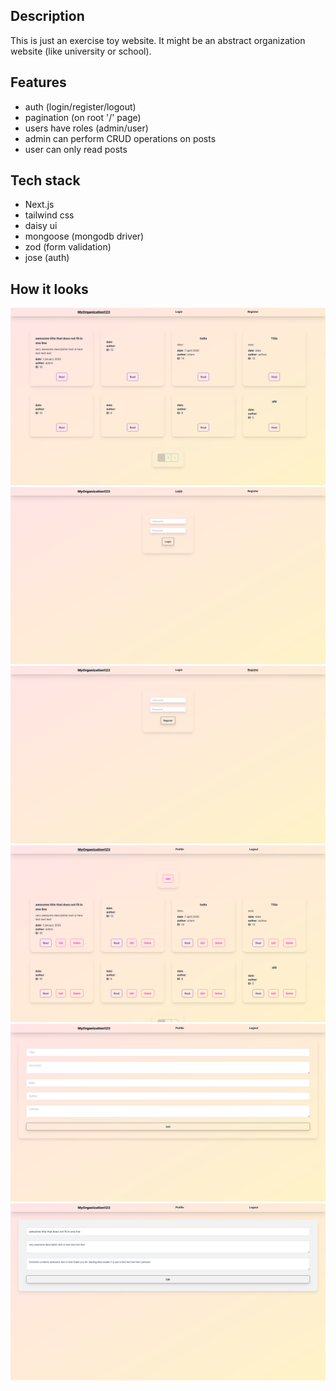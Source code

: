 ## Description
This is just an exercise toy website. It might be an abstract organization website (like university or school).

## Features
- auth (login/register/logout)
- pagination (on root '/' page)
- users have roles (admin/user)
- admin can perform CRUD operations on posts
- user can only read posts

## Tech stack
- Next.js
- tailwind css
- daisy ui
- mongoose (mongodb driver)
- zod (form validation)
- jose (auth)

## How it looks
![img1](https://github.com/artemisia0/organization-website/blob/main/first.png)
![img1](https://github.com/artemisia0/organization-website/blob/main/second.png)
![img1](https://github.com/artemisia0/organization-website/blob/main/third.png)
![img1](https://github.com/artemisia0/organization-website/blob/main/fourth.png)
![img1](https://github.com/artemisia0/organization-website/blob/main/fifth.png)
![img1](https://github.com/artemisia0/organization-website/blob/main/sixth.png)


